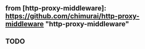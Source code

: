 ## from [http-proxy-middleware]: https://github.com/chimurai/http-proxy-middleware "http-proxy-middleware"
## TODO

